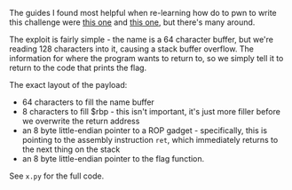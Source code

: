 The guides I found most helpful when re-learning how do to pwn to write this challenge were [this one](https://www.ired.team/offensive-security/code-injection-process-injection/binary-exploitation/rop-chaining-return-oriented-programming) and [this one](https://codearcana.com/posts/2013/05/28/introduction-to-return-oriented-programming-rop.html), but there's many around.

The exploit is fairly simple - the name is a 64 character buffer, but we're reading 128 characters into it, causing a stack buffer overflow. The information for where the program wants to return to, so we simply tell it to return to the code that prints the flag.

The exact layout of the payload:
- 64 characters to fill the name buffer
- 8 characters to fill $rbp - this isn't important, it's just more filler before we overwrite the return address
- an 8 byte little-endian pointer to a ROP gadget - specifically, this is pointing to the assembly instruction `ret`, which immediately returns to the next thing on the stack
- an 8 byte little-endian pointer to the flag function.

See `x.py` for the full code.